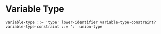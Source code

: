 # Variable Type

```ebnf
variable-type ::= 'type' lower-identifier variable-type-constraint?
variable-type-constraint ::= ':' union-type
```
